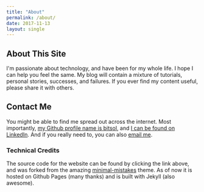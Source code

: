 ```yaml
---
title: "About"
permalink: /about/
date: 2017-11-13
layout: single
---
```



## About This Site
I'm passionate about technology, and have been for my whole life. I hope I can help you feel the same. My blog will contain a mixture of tutorials, personal stories, successes, and failures. If you ever find my content useful, please share it with others.

## Contact Me
You might be able to find me spread out across the internet. Most importantly, [my Github profile name is bitsol](https://github.com/bitsol), and [I can be found on LinkedIn](https://www.linkedin.com/in/solomon-victorino-189057122). And if you really need to, you can also [email me](mailto:solomonvictorino@gmail.com).

### Technical Credits
The source code for the website can be found by clicking the link above, and was forked from the amazing [minimal-mistakes](https://github.com/mmistakes/minimal-mistakes) theme. As of now it is hosted on Github Pages (many thanks) and is built with Jekyll (also awesome).
